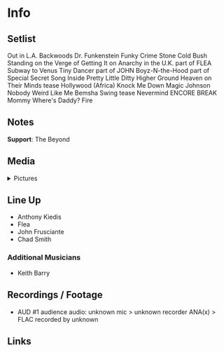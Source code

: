 # Info

## Setlist

Out in L.A.
Backwoods
Dr. Funkenstein
Funky Crime
Stone Cold Bush
Standing on the Verge of Getting It on
Anarchy in the U.K. part of FLEA
Subway to Venus
Tiny Dancer part of JOHN
Boyz-N-the-Hood part of
Special Secret Song Inside
Pretty Little Ditty
Higher Ground
Heaven on Their Minds tease
Hollywood (Africa)
Knock Me Down
Magic Johnson
Nobody Weird Like Me
Bemsha Swing tease
Nevermind
ENCORE BREAK
Mommy Where's Daddy?
Fire

## Notes

**Support**: The Beyond

## Media 

<details>
  <summary>Pictures</summary>
  <!--<img alt="Setlist" title="Setlist" src="_.jpg" height="200" />
  <img alt="Flyer" title="Flyer" src="_.jpg" height="200" />
  <img alt="Clipper" title="Clipper" src="_.jpg" height="200" />
  <img alt="Ticket" title="Ticket" src="_.jpg" height="200" />
  -->
</details>

## Line Up

* Anthony Kiedis
* Flea
* John Frusciante
* Chad Smith

### Additional Musicians

* Keith Barry

## Recordings / Footage

* AUD #1 audience audio: unknown mic > unknown recorder ANA(x) > FLAC recorded by unknown

## Links